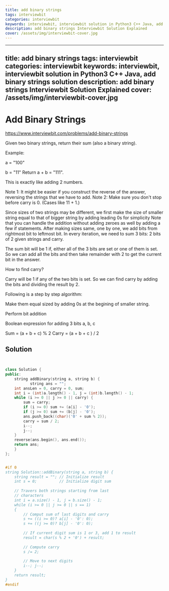 ```yaml
---
title: add binary strings
tags: interviewbit
categories: interviewbit
keywords: interviewbit, interviewbit solution in Python3 C++ Java, add binary strings solution
description: add binary strings Interviewbit Solution Explained
cover: /assets/img/interviewbit-cover.jpg
---
```


---
title: add binary strings
tags: interviewbit
categories: interviewbit
keywords: interviewbit, interviewbit solution in Python3 C++ Java, add binary strings solution
description: add binary strings Interviewbit Solution Explained
cover: /assets/img/interviewbit-cover.jpg
---

# Add Binary Strings

https://www.interviewbit.com/problems/add-binary-strings


Given two binary strings, return their sum (also a binary string).

Example:

a = "100"

b = "11"
Return a + b = "111".


This is exactly like adding 2 numbers.

Note 1: It might be easier if you construct the reverse of the answer, reversing the strings that we have to add.
Note 2: Make sure you don't stop before carry is 0. (Cases like 11 + 1.)


Since sizes of two strings may be different, we first make the size of smaller string equal to that of bigger string by adding leading 0s for simplicity
Note that you can handle the addition without adding zeroes as well by adding a few if statements.
After making sizes same, one by one, we add bits from rightmost bit to leftmost bit.
In every iteration, we need to sum 3 bits: 2 bits of 2 given strings and carry.

The sum bit will be 1 if, either all of the 3 bits are set or one of them is set.
So we can add all the bits and then take remainder with 2 to get the current bit in the answer.

How to find carry?

Carry will be 1 if any of the two bits is set. So we can find carry by adding the bits and dividing the result by 2.

Following is a step by step algorithm:

Make them equal sized by adding 0s at the begining of smaller string.

Perform bit addition

Boolean expression for adding 3 bits a, b, c

Sum = (a + b + c) % 2
Carry = (a + b + c ) / 2

## Solution

```cpp


class Solution {
public:
    string addBinary(string a, string b) {
           string ans = "";
    int ansLen = 0, carry = 0, sum;
    int i = (int)a.length() - 1, j = (int)b.length() - 1;
    while (i >= 0 || j >= 0 || carry) {
        sum = carry;
        if (i >= 0) sum += (a[i] - '0');
        if (j >= 0) sum += (b[j] - '0');
        ans.push_back((char)('0' + sum % 2));
        carry = sum / 2;
        i--; 
        j--;
    }
    reverse(ans.begin(), ans.end());
    return ans;
    }
};


#if 0
string Solution::addBinary(string a, string b) {
    string result = ""; // Initialize result 
    int s = 0;          // Initialize digit sum 
  
    // Travers both strings starting from last 
    // characters 
    int i = a.size() - 1, j = b.size() - 1; 
    while (i >= 0 || j >= 0 || s == 1) 
    { 
        // Comput sum of last digits and carry 
        s += ((i >= 0)? a[i] - '0': 0); 
        s += ((j >= 0)? b[j] - '0': 0); 
  
        // If current digit sum is 1 or 3, add 1 to result 
        result = char(s % 2 + '0') + result; 
  
        // Compute carry 
        s /= 2; 
  
        // Move to next digits 
        i--; j--; 
    } 
    return result;     
}
#endif
```